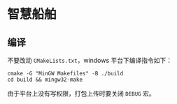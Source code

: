 # 智慧船舶
## 编译
不要改动 `CMakeLists.txt`，windows 平台下编译指令如下：
```
cmake -G "MinGW Makefiles" -B ./build
cd build && mingw32-make
```

由于平台上没有写权限，打包上传时要关闭 `DEBUG` 宏。